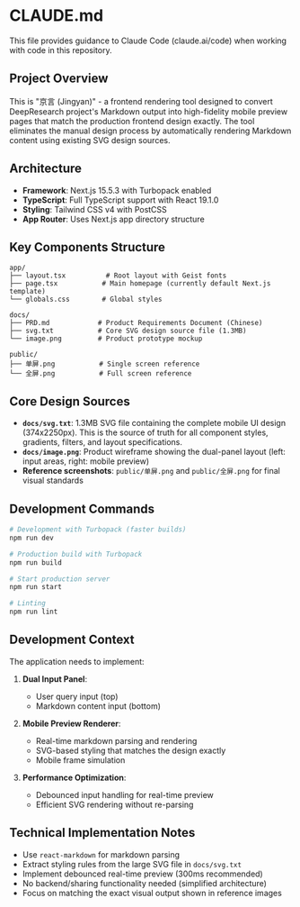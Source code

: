# CLAUDE.md

This file provides guidance to Claude Code (claude.ai/code) when working with code in this repository.

## Project Overview

This is "京言 (Jingyan)" - a frontend rendering tool designed to convert DeepResearch project's Markdown output into high-fidelity mobile preview pages that match the production frontend design exactly. The tool eliminates the manual design process by automatically rendering Markdown content using existing SVG design sources.

## Architecture

- **Framework**: Next.js 15.5.3 with Turbopack enabled
- **TypeScript**: Full TypeScript support with React 19.1.0
- **Styling**: Tailwind CSS v4 with PostCSS
- **App Router**: Uses Next.js app directory structure

## Key Components Structure

```
app/
├── layout.tsx          # Root layout with Geist fonts
├── page.tsx           # Main homepage (currently default Next.js template)
└── globals.css        # Global styles

docs/
├── PRD.md            # Product Requirements Document (Chinese)
├── svg.txt           # Core SVG design source file (1.3MB)
└── image.png         # Product prototype mockup

public/
├── 单屏.png           # Single screen reference
└── 全屏.png           # Full screen reference
```

## Core Design Sources

- **`docs/svg.txt`**: 1.3MB SVG file containing the complete mobile UI design (374x2250px). This is the source of truth for all component styles, gradients, filters, and layout specifications.
- **`docs/image.png`**: Product wireframe showing the dual-panel layout (left: input areas, right: mobile preview)
- **Reference screenshots**: `public/单屏.png` and `public/全屏.png` for final visual standards

## Development Commands

```bash
# Development with Turbopack (faster builds)
npm run dev

# Production build with Turbopack
npm run build

# Start production server
npm run start

# Linting
npm run lint
```

## Development Context

The application needs to implement:

1. **Dual Input Panel**: 
   - User query input (top)
   - Markdown content input (bottom)

2. **Mobile Preview Renderer**:
   - Real-time markdown parsing and rendering
   - SVG-based styling that matches the design exactly
   - Mobile frame simulation

3. **Performance Optimization**:
   - Debounced input handling for real-time preview
   - Efficient SVG rendering without re-parsing

## Technical Implementation Notes

- Use `react-markdown` for markdown parsing
- Extract styling rules from the large SVG file in `docs/svg.txt`
- Implement debounced real-time preview (300ms recommended)
- No backend/sharing functionality needed (simplified architecture)
- Focus on matching the exact visual output shown in reference images